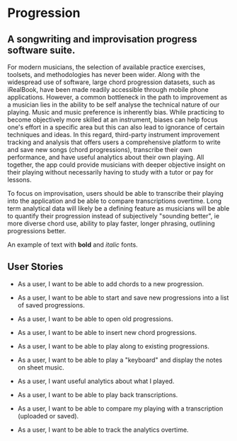 # Progression

## A songwriting and improvisation progress software suite.

For modern musicians, the selection of available practice exercises, toolsets,
and methodologies has never been wider. Along with the widespread use of software,
large chord progression datasets, such as iRealBook, have been made readily accessible
through mobile phone applications. However, a common bottleneck in the path to improvement
as a musician lies in the ability to be self analyse the technical nature of our playing. Music and
music preference is inherently bias. While practicing to become objectively more skilled at an instrument,
biases can help focus one's effort in a specific area but this can also lead to ignorance of
certain techniques and ideas. In this regard, third-party instrument improvement tracking and analysis
that offers users a comprehensive platform to write and save new songs (chord progressions), transcribe
their own performance, and have useful analytics about their own playing. All together, the app could 
provide musicians with deeper objective insight on their playing without necessarily having to study with 
a tutor or pay for lessons.

To focus on improvisation, users should be able to transcribe their playing into the application and be able to
compare transcriptions overtime. Long term analytical data will likely be a defining feature as musicians will be able
to quantify their progression instead of subjectively "sounding better", ie more diverse chord use,
ability to play faster, longer phrasing, outlining progressions better.


An example of text with **bold** and *italic* fonts.

## User Stories

- As a user, I want to be able to add chords to a new progression.
- As a user, I want to be able to start and save new progressions into a list of saved progressions.
- As a user, I want to be able to open old progressions.
- As a user, I want to be able to insert new chord progressions.
- As a user, I want to be able to play along to existing progressions.

- As a user, I want to be able to play a "keyboard" and display the notes on sheet music.

- As a user, I want useful analytics about what I played.
- As a user, I want to be able to play back transcriptions.
- As a user, I want to be able to compare my playing with a transcription (uploaded or saved).
- As a user, I want to be able to track the analytics overtime.



